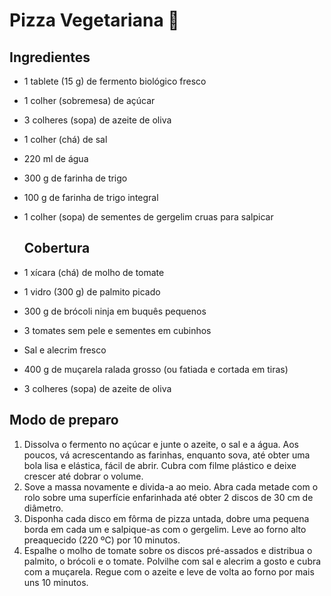 # Pizza Vegetariana :pizza:

## Ingredientes

- 1 tablete (15 g) de fermento biológico fresco

- 1 colher (sobremesa) de açúcar

- 3 colheres (sopa) de azeite de oliva

- 1 colher (chá) de sal

- 220 ml de água

- 300 g de farinha de trigo

- 100 g de farinha de trigo integral

- 1 colher (sopa) de sementes de gergelim cruas para salpicar

  ## Cobertura

- 1 xícara (chá) de molho de tomate
- 1 vidro (300 g) de palmito picado
- 300 g de brócoli ninja em buquês pequenos
- 3 tomates sem pele e sementes em cubinhos
- Sal e alecrim fresco
- 400 g de muçarela ralada grosso (ou fatiada e cortada em tiras)
- 3 colheres (sopa) de azeite de oliva

## Modo de preparo

1. Dissolva o fermento no açúcar e junte o azeite, o sal e a água. Aos poucos, vá acrescentando as farinhas, enquanto sova, até obter uma bola lisa e elástica, fácil de abrir. Cubra com filme plástico e deixe crescer até dobrar o volume.
2. Sove a massa novamente e divida-a ao meio. Abra cada metade com o rolo sobre uma superfície enfarinhada até obter 2 discos de 30 cm de diâmetro.
3. Disponha cada disco em fôrma de pizza untada, dobre uma pequena borda em cada um e salpique-as com o gergelim. Leve ao forno alto preaquecido (220 ºC) por 10 minutos.
4. Espalhe o molho de tomate sobre os discos pré-assados e distribua o palmito, o brócoli e o tomate. Polvilhe com sal e alecrim a gosto e cubra com a muçarela. Regue com o azeite e leve de volta ao forno por mais uns 10 minutos.
